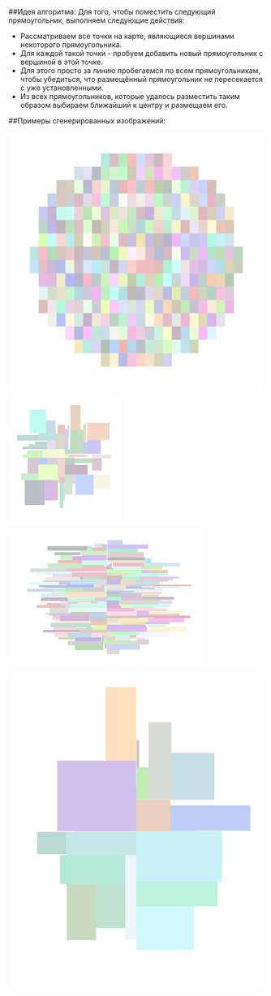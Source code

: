 ﻿##Идея алгоритма:
Для того, чтобы поместить следующий прямоугольник, выполняем следующие действия:
* Рассматриваем все точки на карте, являющиеся вершинами некоторого прямоугольника.
* Для каждой такой точки - пробуем добавить новый прямоугольник с вершиной в этой точке.
* Для этого просто за линию пробегаемся по всем прямоугольникам, чтобы убедиться, что размещённый прямоугольник не пересекается с уже установленными.
* Из всех прямоугольников, которые удалось разместить таким образом выбираем ближайший к центру и размещаем его.

##Примеры сгенерированных изображений:

![Одинаковые прямоугольники](VisualizationExamples/similar.png)

![Случайные прямоугольники](VisualizationExamples/random.png)

![Случайные длинные прямоугольники](VisualizationExamples/randomLong.png)

![Большие прямоугольники](VisualizationExamples/Big.png)

